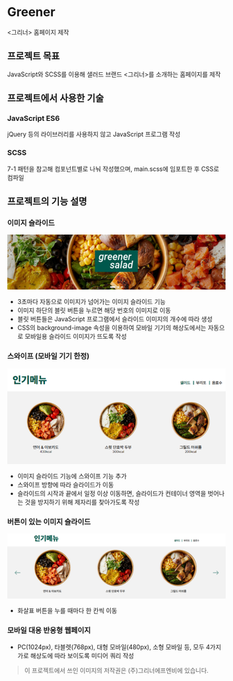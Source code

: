 # Greener
<그리너> 홈페이지 제작

## 프로젝트 목표

JavaScript와 SCSS를 이용해 샐러드 브랜드 <그리너>를 소개하는 홈페이지를 제작

## 프로젝트에서 사용한 기술
### JavaScript ES6

jQuery 등의 라이브러리를 사용하지 않고 JavaScript 프로그램 작성

### SCSS 

7-1 패턴을 참고해 컴포넌트별로 나눠 작성했으며, main.scss에 임포트한 후 CSS로 컴파일

## 프로젝트의 기능 설명
### 이미지 슬라이드
![슬라이드](cap_01.PNG)
* 3초마다 자동으로 이미지가 넘어가는 이미지 슬라이드 기능
* 이미지 하단의 블릿 버튼을 누르면 해당 번호의 이미지로 이동
* 블릿 버튼들은 JavaScript 프로그램에서 슬라이드 이미지의 개수에 따라 생성
* CSS의 background-image 속성을 이용하여 모바일 기기의 해상도에서는 자동으로 모바일용 슬라이드 이미지가 뜨도록 작성

### 스와이프 (모바일 기기 한정)
![스와이프](cap_03.PNG)
* 이미지 슬라이드 기능에 스와이프 기능 추가
* 스와이프 방향에 따라 슬라이드가 이동
* 슬라이드의 시작과 끝에서 일정 이상 이동하면, 슬라이드가 컨테이너 영역을 벗어나는 것을 방지하기 위해 제자리를 찾아가도록 작성

### 버튼이 있는 이미지 슬라이드
![스와이프](cap_02.PNG)
* 화살표 버튼을 누를 때마다 한 칸씩 이동

### 모바일 대응 반응형 웹페이지

* PC(1024px), 타블렛(768px), 대형 모바일(480px), 소형 모바일 등, 모두 4가지 가로 해상도에 따라 보이도록 미디어 쿼리 작성

> 이 프로젝트에서 쓰인 이미지의 저작권은 (주)그리너에프엔비에 있습니다.


